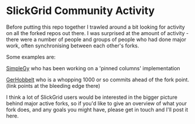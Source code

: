 # SlickGrid Community Activity

Before putting this repo together I trawled around a bit looking for activity on all the forked repos out there.
I was surprised at the amount of activity - there were a number of people and groups of people who had done major work, often synchronising between each other's forks.

Some examples are: 

[SimpleGy](https://github.com/SimplGy/SlickGrid/commits/master) who has been working on a 'pinned columns' implementation

[GerHobbelt](https://github.com/GerHobbelt/SlickGrid/commits/gh-pages) who is a whopping 1000 or so commits ahead of the fork point. (link points at the bleeding edge there)

I think a lot of SlickGrid users would be interested in the bigger picture behind major active forks, so if you'd like to give an overview of what your fork does, and any goals you might have, please get in touch and I'll post it here.
